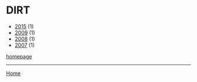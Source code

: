 # DIRT

  * [2015](./dirt-2015.md) (1)
  * [2009](./dirt-2009.md) (1)
  * [2008](./dirt-2008.md) (1)
  * [2007](./dirt-2007.md) (1)

[homepage](https://www.dirt.com/)

----

[Home](../index.md)
